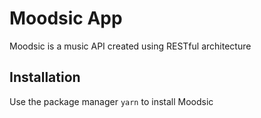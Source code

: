 # Moodsic App

Moodsic is a music API created using RESTful architecture

## Installation

Use the package manager `yarn` to install Moodsic
